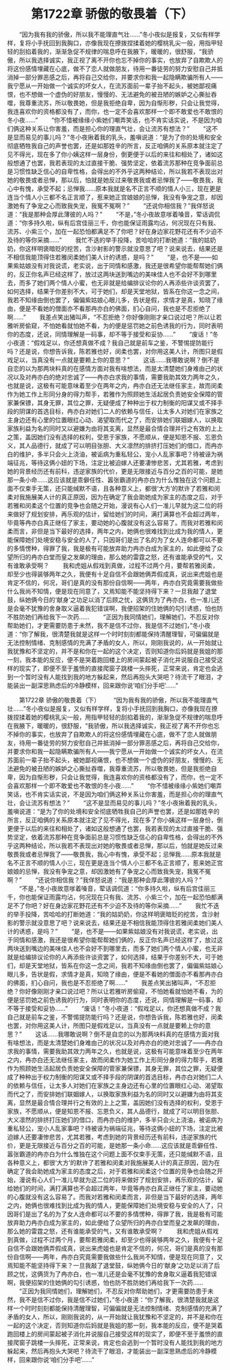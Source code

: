 # 　　第1722章 骄傲的敬畏着（下）
　　“因为我有我的骄傲，所以我不能理直气壮……”冬小夜似是报复，又似有样学样，复将小手抚回到我胸口，亦像我现在撩拨捏揉着她的樱桃乳尖一般，用指甲轻轻的刮掐着我的，渐渐急促不规律的喘息呼在我腋下，暖暖的，很舒服，“我骄傲，所以我选择诚实，我正视了离不开你也忘不掉你的事实，也放弃了自欺欺人的将这份感情埋藏在心底，做不了恋人就做朋友，待用一番徒劳的努力安慰自己并抵消掉一部分罪恶感之后，再将自己交给你，并要求你和我一起隐瞒欺骗所有人——我宁愿从一开始做一个诚实的坏女人，在流苏面前一辈子抬不起头，被她鄙视痛恨，也不想做一个虚伪的好朋友，慢慢的、无法避免的被丑陋的嫉妒之心撕扯吞噬，我尊重流苏，所以敬畏她，但是我拒绝自卑，因为自惭形秽，只会让我觉得，我连喜欢你的资格都没有了，而你，也一定不会喜欢那样一个即不敢爱也不敢恨的冬小夜……”
　　“你不惜被缘缘小紫她们嘲弄笑话，也不肯实话实说，不是因为咱们俩这种关系让你害羞，而是担心你的理直气壮，会让流苏有想法？”
　　“这不是显而易见的事儿吗？”冬小夜揪着我的乳头，羞嗔说道：“是为了你的处境和安全彻底牺牲我自己的声誉也罢，还是如那姓辛的所言，反正咱俩的关系原本就注定了见不得光，现在多了你小姨这样一层身份，倒更便于以后的来往和相处了，诸如这般想通了也罢，我若表现的太过直接干脆、强势坚定，依着流苏那种在竞争面前总是习惯性缺乏信心的自卑性格，会得出的不外乎这两种结论，所以我若不表现出对她的敬畏或者忌惮，那以后，怕就是她反过来敬畏我或者忌惮我了——敬畏我，我心中有愧，承受不起；忌惮我……原本我就是名不正言不顺的情人小三，现在更是连当个情人小三都不名正言顺了，惹来她正宫娘娘的忌惮，我没有争宠之意，却因激她有了争宠之心而致我失宠，我冤不冤啊？”
　　“还说你相信我？”我佯怒说道：“我是那种会厚此薄彼的人吗？”
　　“不是，”冬小夜故意嗲着嗓音，荤话调侃道：“你多持久啦，纵有后宫佳丽三千，你也能保证雨露均沾，何况现在只有我、流苏、小紫三个，加在一起恐怕都满足不了你吧？好在身边家花野花还有不少迫不及待的等你采摘……”
　　我忙不迭的举手投降，苦哈哈的打断她道：“我的姑奶奶，你这样明褒暗贬的挖苦，含沙射影的警示就没意思了吧？说来说去，结果还是不相信我能顶得住若雅闵柔她们美人计的诱惑，是吗？”
　　“是，也不是——如果紫姑娘没有对我说谎，老实说，出于同情和感激，我还是很希望你能帮帮她们俩的，反正你名声已经这样了，放过这两块送到嘴边的美味佳人也不会好不到哪里去，而多了她们两个情人小蜜，也无非就是给编排议论你的人再添些许谈资罢了，如何选择，结果于你差别不大，可于她们，却是天堂地狱，皆系在你这一念之间，我若不知缘由倒也罢了，偏偏紫姑娘心眼儿多，告状是假，求情才是真，知晓了缘由，便是不看她的僧面亦不看那冉亦白的佛面，扪心自问，我也是不忍拒绝了啊……”
　　我差点笑出猪叫声，“不忍拒绝？你好像刚刚才亲口说过吧？所以让若雅听房偷窥，不怕她看就怕她不看，为的便是惩罚她之前色诱我的行为，同时表明你的态度，还说，同情理解是一码事，却不等于接受和妥协……”
　　“废话！”冬小夜道：“假戏足以，你还想真做不成？我自己就是前车之鉴，不警惕提防能行吗？还是说，你想告诉我，陈若雅也好，闵柔也罢，对你用这美人计，所图只是假戏足以，当真没有一点就是要赖上你的意思？”
　　这话……我哪敢说啊？倒不是自恋的以为那两块料真的在感情方面对我有啥想法，而是太清楚她们身难由己的状况以及对冉亦白的绝对忠诚了——冉亦白求我的事情，需要我助其效力两年之久，也就是说，这极有可能意味着至少在两年之内，冉亦白还无法继任家主，故而闵柔作为她工作上形同分身的得力帮手，若雅作为照顾她生活起居负责她安全保障的管家兼保镖，其身无罪，其位之罪，无疑便成了种种出于权力制衡的阳谋又或不择手段的阴谋的首选目标，冉亦白对她们二人的依赖与信任，让太多人对她们在家族之主身边还有心里的位置眼红心动、渴望取而代之了，而安排她们联姻嫁人，以换取家族利益为名的同时又以避嫌为由将其支离，显然是最合情合理并行之有效的上上之策，盖因她们没有选择的权利，受恩于家族，不愿顺从，便是知恩不报、忘恩负义，其人品德行，就成了可以明目张胆、大义凛然的排挤打压她们的借口，而冉亦白的维护，多半只会火上浇油，被诟病为重私轻公，宠小人乱家事吧？待被诬为祸端征兆，等待这俩小妞的下场，注定比被迫嫁人还要凄惨悲苦，尤其若雅，考虑到她的背景经历还有前科，违逆家族的代价，更是无限接近与百分之百的可能，是她那一条小命……这应该就是乖僻任性、嚣张霸道的冉亦白为什么惟独在这个问题上面不仅束手无策，还只能缄默不语，且各种意义上，都很‘大方’的默许了若雅和闵柔对我施展美人计的真正原因，因为在确定了我会助她成为家主的态度之后，对于若雅和闵柔这个位置的竞争也会随之开始，漫说有心人们一准儿早就为这二位的将来做好了规划安排，再乐观的估计，留给她们的时间，满打满算也不会超过两年，毕竟等冉亦白真正继任了家主，要动她的心腹就没有这么容易了。而我对若雅和闵柔而言，非但是当下最好的选择，两年之内，她俩也很难找到比成为我的情人，更能保障她们处境安稳与安全的人了，只因哥们是出了名的为了女人连命都可以不要的多情愣种，得罪了我，我是极有可能放弃助力冉亦白成为家主的，如此便给了众望所归的冉亦白堂而皇之发飙的理由，那么她的雷霆之怒，还有谁能承受的气，又有谁敢承受啊？
　　我和虎姐从假戏到真做，过程不过两个月，要帮若雅闵柔，却至少也得装够两年之久，我便有十足自信不会跟她俩弄假成真，说出来虎姐也是肯定不信的，何况，哥们是真的没有那份自信啊——两年，冉亦白究竟需要我做些什么我尚不知情，便是现在同意了，又焉知能不能坚持得下来？一旦我敲了退堂鼓，纵她俩今日的‘献身’之功足以消了后顾之忧，这俩货为了冉亦白，也一准儿还是会毫不犹豫的舍身取义逼着我犯错误啊，我便招架的住她俩的勾引诱惑，怕也防不胜防她们再给我下一次药……
　　“正因为我同情她们，理解她们，不忍反对你帮助她们，才更需要防患于未然，我不是信不过你，我是信不过她们，”冬小夜道：“你了解我，很清楚我就是这样一个时时刻刻都能保持清醒理智，可偏偏就是无法控制情绪、克制感情的充满了矛盾的女人，所以，刚刚我说的，从一开始就让我犹豫和不坚定的，并不是和你在一起的这个决定，否则知道你后妈就是我姐的那一刻，我本能的反应，便不是哭着跑回楼上的房间蒙起被子消化并说服自己接受这样的现实了，即便不至于羞愤的直接爬窗子跳楼一头摔死，正常来说，肯定也会逃到一个暂时没有人能找到我的地方躲起来，然后再抱头大哭吧？待流干了眼泪，才能装出一副深思熟虑后的冷静模样，回来跟你说‘咱们分手吧’……”

　　第1722章 骄傲的敬畏着（下）
　　“因为我有我的骄傲，所以我不能理直气壮……”冬小夜似是报复，又似有样学样，复将小手抚回到我胸口，亦像我现在撩拨捏揉着她的樱桃乳尖一般，用指甲轻轻的刮掐着我的，渐渐急促不规律的喘息呼在我腋下，暖暖的，很舒服，“我骄傲，所以我选择诚实，我正视了离不开你也忘不掉你的事实，也放弃了自欺欺人的将这份感情埋藏在心底，做不了恋人就做朋友，待用一番徒劳的努力安慰自己并抵消掉一部分罪恶感之后，再将自己交给你，并要求你和我一起隐瞒欺骗所有人——我宁愿从一开始做一个诚实的坏女人，在流苏面前一辈子抬不起头，被她鄙视痛恨，也不想做一个虚伪的好朋友，慢慢的、无法避免的被丑陋的嫉妒之心撕扯吞噬，我尊重流苏，所以敬畏她，但是我拒绝自卑，因为自惭形秽，只会让我觉得，我连喜欢你的资格都没有了，而你，也一定不会喜欢那样一个即不敢爱也不敢恨的冬小夜……”
　　“你不惜被缘缘小紫她们嘲弄笑话，也不肯实话实说，不是因为咱们俩这种关系让你害羞，而是担心你的理直气壮，会让流苏有想法？”
　　“这不是显而易见的事儿吗？”冬小夜揪着我的乳头，羞嗔说道：“是为了你的处境和安全彻底牺牲我自己的声誉也罢，还是如那姓辛的所言，反正咱俩的关系原本就注定了见不得光，现在多了你小姨这样一层身份，倒更便于以后的来往和相处了，诸如这般想通了也罢，我若表现的太过直接干脆、强势坚定，依着流苏那种在竞争面前总是习惯性缺乏信心的自卑性格，会得出的不外乎这两种结论，所以我若不表现出对她的敬畏或者忌惮，那以后，怕就是她反过来敬畏我或者忌惮我了——敬畏我，我心中有愧，承受不起；忌惮我……原本我就是名不正言不顺的情人小三，现在更是连当个情人小三都不名正言顺了，惹来她正宫娘娘的忌惮，我没有争宠之意，却因激她有了争宠之心而致我失宠，我冤不冤啊？”
　　“还说你相信我？”我佯怒说道：“我是那种会厚此薄彼的人吗？”
　　“不是，”冬小夜故意嗲着嗓音，荤话调侃道：“你多持久啦，纵有后宫佳丽三千，你也能保证雨露均沾，何况现在只有我、流苏、小紫三个，加在一起恐怕都满足不了你吧？好在身边家花野花还有不少迫不及待的等你采摘……”
　　我忙不迭的举手投降，苦哈哈的打断她道：“我的姑奶奶，你这样明褒暗贬的挖苦，含沙射影的警示就没意思了吧？说来说去，结果还是不相信我能顶得住若雅闵柔她们美人计的诱惑，是吗？”
　　“是，也不是——如果紫姑娘没有对我说谎，老实说，出于同情和感激，我还是很希望你能帮帮她们俩的，反正你名声已经这样了，放过这两块送到嘴边的美味佳人也不会好不到哪里去，而多了她们两个情人小蜜，也无非就是给编排议论你的人再添些许谈资罢了，如何选择，结果于你差别不大，可于她们，却是天堂地狱，皆系在你这一念之间，我若不知缘由倒也罢了，偏偏紫姑娘心眼儿多，告状是假，求情才是真，知晓了缘由，便是不看她的僧面亦不看那冉亦白的佛面，扪心自问，我也是不忍拒绝了啊……”
　　我差点笑出猪叫声，“不忍拒绝？你好像刚刚才亲口说过吧？所以让若雅听房偷窥，不怕她看就怕她不看，为的便是惩罚她之前色诱我的行为，同时表明你的态度，还说，同情理解是一码事，却不等于接受和妥协……”
　　“废话！”冬小夜道：“假戏足以，你还想真做不成？我自己就是前车之鉴，不警惕提防能行吗？还是说，你想告诉我，陈若雅也好，闵柔也罢，对你用这美人计，所图只是假戏足以，当真没有一点就是要赖上你的意思？”
　　这话……我哪敢说啊？倒不是自恋的以为那两块料真的在感情方面对我有啥想法，而是太清楚她们身难由己的状况以及对冉亦白的绝对忠诚了——冉亦白求我的事情，需要我助其效力两年之久，也就是说，这极有可能意味着至少在两年之内，冉亦白还无法继任家主，故而闵柔作为她工作上形同分身的得力帮手，若雅作为照顾她生活起居负责她安全保障的管家兼保镖，其身无罪，其位之罪，无疑便成了种种出于权力制衡的阳谋又或不择手段的阴谋的首选目标，冉亦白对她们二人的依赖与信任，让太多人对她们在家族之主身边还有心里的位置眼红心动、渴望取而代之了，而安排她们联姻嫁人，以换取家族利益为名的同时又以避嫌为由将其支离，显然是最合情合理并行之有效的上上之策，盖因她们没有选择的权利，受恩于家族，不愿顺从，便是知恩不报、忘恩负义，其人品德行，就成了可以明目张胆、大义凛然的排挤打压她们的借口，而冉亦白的维护，多半只会火上浇油，被诟病为重私轻公，宠小人乱家事吧？待被诬为祸端征兆，等待这俩小妞的下场，注定比被迫嫁人还要凄惨悲苦，尤其若雅，考虑到她的背景经历还有前科，违逆家族的代价，更是无限接近与百分之百的可能，是她那一条小命……这应该就是乖僻任性、嚣张霸道的冉亦白为什么惟独在这个问题上面不仅束手无策，还只能缄默不语，且各种意义上，都很‘大方’的默许了若雅和闵柔对我施展美人计的真正原因，因为在确定了我会助她成为家主的态度之后，对于若雅和闵柔这个位置的竞争也会随之开始，漫说有心人们一准儿早就为这二位的将来做好了规划安排，再乐观的估计，留给她们的时间，满打满算也不会超过两年，毕竟等冉亦白真正继任了家主，要动她的心腹就没有这么容易了。而我对若雅和闵柔而言，非但是当下最好的选择，两年之内，她俩也很难找到比成为我的情人，更能保障她们处境安稳与安全的人了，只因哥们是出了名的为了女人连命都可以不要的多情愣种，得罪了我，我是极有可能放弃助力冉亦白成为家主的，如此便给了众望所归的冉亦白堂而皇之发飙的理由，那么她的雷霆之怒，还有谁能承受的气，又有谁敢承受啊？
　　我和虎姐从假戏到真做，过程不过两个月，要帮若雅闵柔，却至少也得装够两年之久，我便有十足自信不会跟她俩弄假成真，说出来虎姐也是肯定不信的，何况，哥们是真的没有那份自信啊——两年，冉亦白究竟需要我做些什么我尚不知情，便是现在同意了，又焉知能不能坚持得下来？一旦我敲了退堂鼓，纵她俩今日的‘献身’之功足以消了后顾之忧，这俩货为了冉亦白，也一准儿还是会毫不犹豫的舍身取义逼着我犯错误啊，我便招架的住她俩的勾引诱惑，怕也防不胜防她们再给我下一次药……
　　“正因为我同情她们，理解她们，不忍反对你帮助她们，才更需要防患于未然，我不是信不过你，我是信不过她们，”冬小夜道：“你了解我，很清楚我就是这样一个时时刻刻都能保持清醒理智，可偏偏就是无法控制情绪、克制感情的充满了矛盾的女人，所以，刚刚我说的，从一开始就让我犹豫和不坚定的，并不是和你在一起的这个决定，否则知道你后妈就是我姐的那一刻，我本能的反应，便不是哭着跑回楼上的房间蒙起被子消化并说服自己接受这样的现实了，即便不至于羞愤的直接爬窗子跳楼一头摔死，正常来说，肯定也会逃到一个暂时没有人能找到我的地方躲起来，然后再抱头大哭吧？待流干了眼泪，才能装出一副深思熟虑后的冷静模样，回来跟你说‘咱们分手吧’……”
